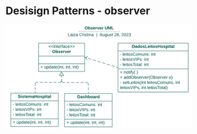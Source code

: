 <h1>Desisign Patterns - observer</h1>

 ![image](https://github.com/LaizaCristina/bertoti/blob/main/engenharia%20software%20III/design%20patterns/observer/image/observer-UML.png?raw=true)





